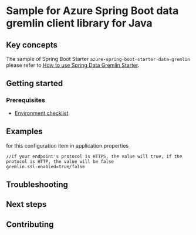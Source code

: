 # Sample for Azure Spring Boot data gremlin client library for Java

## Key concepts
The sample of Spring Boot Starter `azure-spring-boot-starter-data-gremlin` please refer to
[How to use Spring Data Gremlin Starter](https://docs.microsoft.com/java/azure/spring-framework/configure-spring-data-gremlin-java-app-with-cosmos-db?view=azure-java-stable).

## Getting started

### Prerequisites
- [Environment checklist][environment_checklist]

## Examples
for this configuration item in application.properties
```
//if your endpoint's protocol is HTTPS, the value will true, if the protocol is HTTP, the value will be false
gremlin.ssl-enabled=true/false
```
## Troubleshooting
## Next steps
## Contributing

<!-- LINKS -->
[environment_checklist]: https://github.com/Azure/azure-sdk-for-java/blob/master/sdk/spring/ENVIRONMENT_CHECKLIST.md#ready-to-run-checklist
